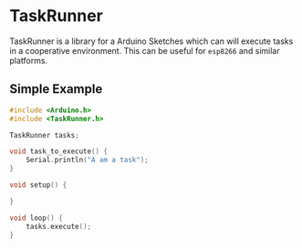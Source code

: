 # TaskRunner

TaskRunner is a library for a Arduino Sketches which can will execute tasks in a cooperative environment. This can be useful for `esp8266` and similar platforms.

## Simple Example

```cpp
#include <Arduino.h>
#include <TaskRunner.h>

TaskRunner tasks;

void task_to_execute() {
    Serial.println("A am a task");
}

void setup() {

}

void loop() {
    tasks.execute();
}
```